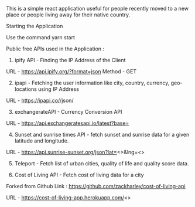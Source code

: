 This is a simple react application useful for people recently moved to a new place or people living away for their native country.

Starting the Application 

Use the command yarn start

Public free APIs used in the Application : 

1. ipify API - Finding the IP Address of the Client 

URL - https://api.ipify.org/?format=json
Method - GET

2. ipapi - Fetching the user information like city, country, currency, geo-locations using IP Address

URL - https://ipapi.co/<your-ip-address>/json/

3. exchangerateAPI - Currency Conversion API 

URL - https://api.exchangeratesapi.io/latest?base=<your-currency-code>

4. Sunset and sunrise times API - fetch sunset and sunrise data for a given latitude and longitude.

URL - https://api.sunrise-sunset.org/json?lat=<<your-latitude>>&lng=<<your-longitude>>

5. Teleport - Fetch list of urban cities, quality of life and quality score data. 

6. Cost of Living API - Fetch cost of living data for a city 

Forked from Github Link : https://github.com/zackharley/cost-of-living-api

URL - https://cost-of-living-app.herokuapp.com/<<cityname>>
